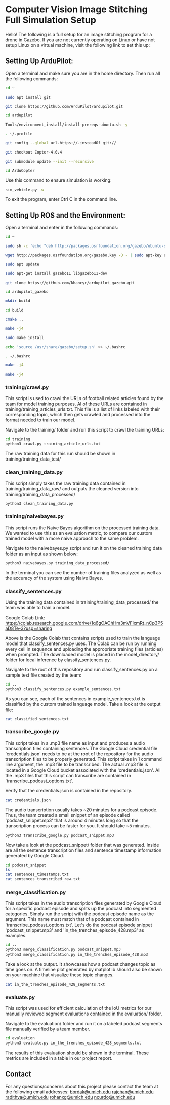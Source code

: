 # Computer Vision Image Stitching Full Simulation Setup

Hello! The following is a full setup for an image stitching program for a drone in Gazebo.
If you are not currently operating on Linux or have not setup Linux on a virtual machine, visit the following link to set this up:

## Setting Up ArduPilot:

Open a terminal and make sure you are in the home directory. Then run all the following commands:

```bash
cd ~
```
```bash
sudo apt install git
```
```bash
git clone https://github.com/ArduPilot/ardupilot.git
```
```bash
cd ardupilot
```
```bash
Tools/environment_install/install-prereqs-ubuntu.sh -y
```
```bash
. ~/.profile
```
```bash
git config --global url.https://.insteadOf git://
```
```bash
git checkout Copter-4.0.4
```
```bash
git submodule update --init --recursive
```
```bash
cd ArduCopter
```
Use this command to ensure simulation is working:
```bash
sim_vehicle.py -w
```
To exit the program, enter Ctrl C in the command line.

## Setting Up ROS and the Environment:

Open a terminal and enter in the following commands:
```bash
cd ~
```
```bash
sudo sh -c 'echo "deb http://packages.osrfoundation.org/gazebo/ubuntu-stable `lsb_release -cs` main" > /etc/apt/sources.list.d/gazebo-stable.list'
```
```bash
wget http://packages.osrfoundation.org/gazebo.key -O - | sudo apt-key add -
```
```bash
sudo apt update
```
```bash
sudo apt-get install gazebo11 libgazebo11-dev
```
```bash
git clone https://github.com/khancyr/ardupilot_gazebo.git
```
```bash
cd ardupilot_gazebo
```
```bash
mkdir build
```
```bash
cd build
```
```bash
cmake ..
```
```bash
make -j4
```
```bash
sudo make install
```
```bash
echo 'source /usr/share/gazebo/setup.sh' >> ~/.bashrc
```
```bash
. ~/.bashrc
```
```bash
make -j4
```
```bash
make -j4
```

### training/crawl.py

This script is used to crawl the URLs of football related articles found by the team for model training purposes. Al of these URLs are contained in training/training_articles_urls.txt. This file is a list of links labeled with their corresponding topic, which then gets crawled and processed into the format needed to train our model. 

Navigate to the training/ folder and run this script to crawl the training URLs:
```bash
cd training
python3 crawl.py training_article_urls.txt
```

The raw training data for this run should be shown in training/training_data_test/ 

### clean_training_data.py

This script simply takes the raw training data contained in training/training_data_raw/ and outputs the cleaned version into training/training_data_processed/

```bash
python3 clean_training_data.py
```

### training/naivebayes.py

This script runs the Naive Bayes algorithm on the processed training data. We wanted to use this as an evaluation metric, to compare our custom trained model with a more naive approach to the same problem. 

Navigate to the naivebayes.py script and run it on the cleaned training data folder as an input as shown below:
```bash
python3 naivebayes.py training_data_processed/
```
In the terminal you can see the number of training files analyzed as well as the accuracy of the system using Naive Bayes.

### classify_sentences.py

Using the training data contained in training/training_data_processed/ the team was able to train a model.

Google Colab Link: https://colab.research.google.com/drive/1q6gOAOhHm3mVFlxmRt_nCp3P5aD8Te-3?usp=sharing

Above is the Google Colab that contains scripts used to train the language model that classify_sentences.py uses. The Colab can be run by
running every cell in sequence and uploading the appropriate training files (articles) when prompted. The downloaded model is placed in the model_directory/ folder for local inference by classify_sentences.py.

Navigate to the root of this repository and run classify_sentences.py on a sample test file created by the team:
```bash
cd ..
python3 classify_sentences.py example_sentences.txt
```

As you can see, each of the sentences in example_sentences.txt is classified by the custom trained language model. Take a look at the output file:
```bash
cat classified_sentences.txt
```

### transcribe_google.py

This script takes in a .mp3 file name as input and produces a audio transcription files containing sentences. The Google Cloud credential file 'credentials.json' needs to be at the root of the repository for the audio transcription files to be properly generated. This script takes in 1 command line argument, the .mp3 file to be transcribed. The actual .mp3 file is located in a Google Cloud bucket associated with the 'credentials.json'. All the .mp3 files that this script can transcribe are contained in 'transcribe_podcast_options.txt'.

Verify that the credentials.json is contained in the repository.

```bash
cat credentials.json
```

The audio transcription usually takes ~20 minutes for a podcast episode. Thus, the team created a small snippet of an episode called 'podcast_snippet.mp3' that is around 4 minutes long so that the transcription process can be faster for you. It should take ~5 minutes.

```bash
python3 transcribe_google.py podcast_snippet.mp3
```

Now take a look at the podcast_snippet/ folder that was generated. Inside are all the sentence transcription files and sentence timestamp information generated by Google Cloud.

```bash
cd podcast_snippet
ls 
cat sentences_timestamps.txt 
cat sentences_transcribed_raw.txt
```

### merge_classification.py

This script takes in the audio transcription files generated by Google Cloud for a specific podcast episode and splits up the podcast into segmented categories. Simply run the script with the podcast episode name as the argument. This name must match that of a podcast contained in 'transcribe_podcast_options.txt'. Let's do the podcast episode snippet 'podcast_snippet.mp3' and 'in_the_trenches_episode_428.mp3' as examples. 

```bash
cd ..
python3 merge_classification.py podcast_snippet.mp3
python3 merge_classification.py in_the_trenches_episode_428.mp3
```

Take a look at the output. It showcases how a podcast changes topic as time goes on. A timeline plot generated by matplotlib should also be shown on your machine that visualize these topic changes. 

```bash
cat in_the_trenches_episode_428_segments.txt
```

### evaluate.py

This script was used for efficient calculation of the IoU metrics for our manually reviewed segment evaluations contained in the evaluation/ folder. 

Navigate to the evaluation/ folder and run it on a labeled podcast segments file manually verified by a team member. 
```bash
cd evaluation
python3 evaluate.py in_the_trenches_episode_428_segments.txt
```

The results of this evaluation should be shown in the terminal. These metrics are included in a table in our project report. 

## Contact
For any questions/concerns about this project please contact the team at the following email addresses:
bbrdak@umich.edu
rajchan@umich.edu
radithya@umich.edu
rohanxg@umich.edu
ncurdo@umich.edu
